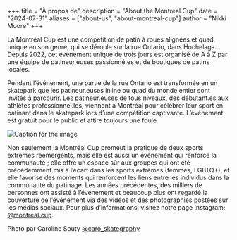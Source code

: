 +++
title = "À propos de"
description = "About the Montreal Cup"
date = "2024-07-31"
aliases = ["about-us", "about-montreal-cup"]
author = "Nikki Moore"
+++

La Montréal Cup est une compétition de patin à roues alignées et quad, unique en son genre, qui se déroule sur la rue Ontario, dans Hochelaga. Depuis 2022, cet événement unique de trois jours est organisé de A à Z par une équipe de patineur.euses passionné.es et de boutiques de patins locales.

Pendant l’événement, une partie de la rue Ontario est transformée en un skatepark que les patineur.euses inline ou quad du monde entier sont invités à parcourir. Les patineur.euses de tous niveaux, des débutant.es aux athlètes professionnel.les, viennent à Montréal pour célébrer leur sport en patinant dans le skatepark lors d’une compétition captivante. L’événement est gratuit pour le public et attire toujours une foule.

![Caption for the image](/img/20240908-carosouty-montrealcup--37.jpg)

Non seulement la Montréal Cup promeut la pratique de deux sports extrêmes réémergents, mais elle est aussi un événement qui renforce la communauté ; elle offre un espace sûr aux groupes qui ont été précédemment mis à l’écart dans les sports extrêmes (femmes, LGBTQ+), et elle favorise des moments qui renforcent les liens entre les individus dans la communauté du patinage. Les années précédentes, des milliers de personnes ont assisté à l’événement et beaucoup plus ont regardé la couverture de l’événement via des vidéos et des photographies postées sur les médias sociaux.
Pour plus d’informations, visitez notre page Instagram: [@montreal.cup](https://www.instagram.com/montreal.cup/?hl=en).

Photo par Caroline Souty [@caro_skategraphy](https://www.instagram.com/caro_skategraphy/?hl=en)

<!--
<div class="mobileHide">
    <p style="text-align: center">
        <font size="+3"> Co-organizers </font>
    </p>    
</div>

<div class="hide-on-desktop">
    <p style="text-align: center">
        <font size="+2"> Co-organizers </font>
    </p>        
</div>
-->

<!--
</br>
</br>

<div class="mobileHide">
    <p style="text-align: center">
        <font size="+3"> Merci à nos commanditaires en 2024! </font>
    </p>    
</div>

<div class="hide-on-desktop">
    <p style="text-align: center">
        <font size="+2"> Merci à nos commanditaires en 2024! </font>
    </p>        
</div>

<div class="container_coorg">
	<div class="mybutton"> <a href="https://solo-inline.com/"><img src="/img/sponsorlogos/BoutiqueSoloInline.png"></a> </div> 
    <div class="mybutton"> <a href="https://hochelaga.ca/"><img src="/img/sponsorlogos/Hochelaga2.png"></a> </div>
</div>
-->

<!--
<div class="mobileHide">
    <p style="text-align: center">
        <font size="+3"> Main Sponsors </font>
    </p>    
</div>

<div class="hide-on-desktop">
    <p style="text-align: center">
        <font size="+2"> Main Sponsors </font>
    </p>        
</div>
-->

<!--
<div class="container_sponsors3">
	<div class="mybutton"> <a href="https://aciervulcan.com/"><img src="/img/sponsorlogos/AcierVulcan.png"> </a>  </div>
    <div class="mybutton"> <a href="https://www.rollerblade.com/canada/"><img src="/img/sponsorlogos/Rollerblade_resized.png"> </a> </div>
    <div class="mybutton"> <a href="https://riedellskates.com/"><img src="/img/sponsorlogos/Riedell_resized.png"> </a> </div>
</div>

<div class="container_sponsors4">
	<div class="mybutton"> <a href="https://k2skates.com/"><img src="/img/sponsorlogos/K2_resized.png"> </a>  </div>
	<div class="mybutton"> <a href="https://www.lowlifemtl.com/"><img src="/img/sponsorlogos/Lowlife_resized.png"> </a>  </div>
    <div class="mybutton"> <a href="https://www.nitroskatesto.ca/"><img src="/img/sponsorlogos/Nitro_resized.png"> </a>  </div>
    <div class="mybutton"> <a href="https://thesadpeopleclub.com/"><img src="/img/sponsorlogos/SadPeopleClub_resized.png"> </a>  </div>
</div>

<style type="text/css">
        .mobileHide { display: inline;}
        /* Smartphone Portrait and Landscape */
        @media only screen
        and (min-device-width : 320px)
        and (max-device-width : 480px){  .mobileHide { display: none;}}
     </style>

<style type="text/css">
@media screen and (min-width: 481px) {
  .hide-on-desktop {
    display: none;
  }
}
 </style>
 -->

<!--
<div class="mobileHide">
    <p style="text-align: center">
        <font size="+3"> Sponsoring Partners </font>
    </p>    
</div>

<div class="hide-on-desktop">
    <p style="text-align: center">
        <font size="+2"> Sponsoring Partners </font>
    </p>        
</div>
-->

<!--
![Parners logos](/img/sponsorlogos/sponsoringpartners_grid.png "100%")
-->

<!--
<div class="mobileHide">
    <p style="text-align: center">
        <font size="+3"> Partners </font>
    </p>    
</div>

<div class="hide-on-desktop">
    <p style="text-align: center">
        <font size="+2"> Partners </font>
    </p>        
</div>
-->

<!--
![Parners logos](/img/sponsorlogos/partners_logos.png "100%")
-->
